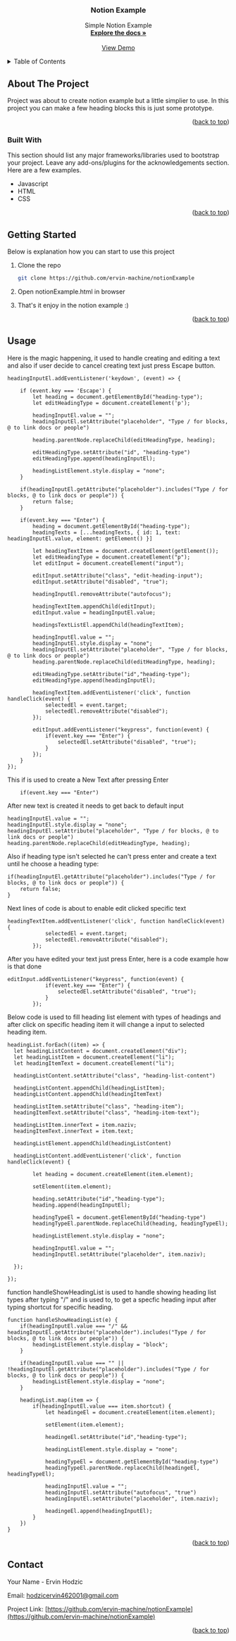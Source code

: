 
<a name="readme-top"></a>

<br />
<div align="center">
  <h3 align="center">Notion Example</h3>

  <p align="center">
    Simple Notion Example
    <br />
    <a href="https://github.com/othneildrew/Best-README-Template"><strong>Explore the docs »</strong></a>
    <br />
    <br />
    <a href="https://notion-example.herokuapp.com/">View Demo</a>
  </p>
</div>



<!-- TABLE OF CONTENTS -->
<details>
  <summary>Table of Contents</summary>
  <ol>
    <li>
      <a href="#about-the-project">About The Project</a>
      <ul>
        <li><a href="#built-with">Built With</a></li>
      </ul>
    </li>
    <li>
      <a href="#getting-started">Getting Started</a>
      <ul>
        <li><a href="#prerequisites">Prerequisites</a></li>
        <li><a href="#installation">Installation</a></li>
      </ul>
    </li>
    <li><a href="#usage">Usage</a></li>
  </ol>
</details>



<!-- ABOUT THE PROJECT -->
## About The Project


Project was about to create notion example but a little simplier to use. In this project you can make a few heading blocks this is just some prototype. 

<p align="right">(<a href="#readme-top">back to top</a>)</p>



### Built With

This section should list any major frameworks/libraries used to bootstrap your project. Leave any add-ons/plugins for the acknowledgements section. Here are a few examples.

* Javascript
* HTML
* CSS

<p align="right">(<a href="#readme-top">back to top</a>)</p>



<!-- GETTING STARTED -->
## Getting Started

Below is explanation how you can start to use this project

1. Clone the repo
   ```sh
   git clone https://github.com/ervin-machine/notionExample
   ```
2. Open notionExample.html in browser

3. That's it enjoy in the notion example :)

<p align="right">(<a href="#readme-top">back to top</a>)</p>



<!-- USAGE EXAMPLES -->
## Usage


Here is the magic happening, it used to handle creating and editing a text and also if user decide to cancel creating text just press Escape button.

```
headingInputEl.addEventListener('keydown', (event) => {

    if (event.key === 'Escape') {
        let heading = document.getElementById("heading-type");
        let editHeadingType = document.createElement('p');

        headingInputEl.value = "";
        headingInputEl.setAttribute("placeholder", "Type / for blocks, @ to link docs or people")

        heading.parentNode.replaceChild(editHeadingType, heading);

        editHeadingType.setAttribute("id", "heading-type")
        editHeadingType.append(headingInputEl);

        headingListElement.style.display = "none";
    }

    if(headingInputEl.getAttribute("placeholder").includes("Type / for blocks, @ to link docs or people")) {
        return false;
    }

    if(event.key === "Enter") {
        heading = document.getElementById("heading-type");
        headingTexts = [...headingTexts, { id: 1, text: headingInputEl.value, element: getElement() }]

        let headingTextItem = document.createElement(getElement());
        let editHeadingType = document.createElement("p");
        let editInput = document.createElement("input");

        editInput.setAttribute("class", "edit-heading-input");
        editInput.setAttribute("disabled", "true");

        headingInputEl.removeAttribute("autofocus");

        headingTextItem.appendChild(editInput); 
        editInput.value = headingInputEl.value;

        headingsTextListEl.appendChild(headingTextItem);

        headingInputEl.value = "";
        headingInputEl.style.display = "none";
        headingInputEl.setAttribute("placeholder", "Type / for blocks, @ to link docs or people")
        heading.parentNode.replaceChild(editHeadingType, heading);

        editHeadingType.setAttribute("id","heading-type");
        editHeadingType.append(headingInputEl);

        headingTextItem.addEventListener('click', function handleClick(event) {
            selectedEl = event.target;
            selectedEl.removeAttribute("disabled");
        });

        editInput.addEventListener("keypress", function(event) {
            if(event.key === "Enter") {
                selectedEl.setAttribute("disabled", "true");
            }
        });
    }
});

```

This if is used to create a New Text after pressing Enter

```
    if(event.key === "Enter")
```

After new text is created it needs to get back to default input

```
headingInputEl.value = "";
headingInputEl.style.display = "none";
headingInputEl.setAttribute("placeholder", "Type / for blocks, @ to link docs or people")
heading.parentNode.replaceChild(editHeadingType, heading);
```

Also if heading type isn't selected he can't press enter and create a text until he choose a heading type:

```
if(headingInputEl.getAttribute("placeholder").includes("Type / for blocks, @ to link docs or people")) {
    return false;
}
```

Next lines of code is about to enable edit clicked specific text

```
headingTextItem.addEventListener('click', function handleClick(event) {
            selectedEl = event.target;
            selectedEl.removeAttribute("disabled");
        });
```

After you have edited your text just press Enter, here is a code example how is that done

```
editInput.addEventListener("keypress", function(event) {
            if(event.key === "Enter") {
                selectedEl.setAttribute("disabled", "true");
            }
        });
```

Below code is used to fill heading list element with types of headings and after click on specific heading item it will change a input to selected heading item.

```
headingList.forEach((item) => {
  let headingListContent = document.createElement("div");
  let headingListItem = document.createElement("li");
  let headingItemText = document.createElement("li");

  headingListContent.setAttribute("class", "heading-list-content")

  headingListContent.appendChild(headingListItem);
  headingListContent.appendChild(headingItemText)

  headingListItem.setAttribute("class", "heading-item");
  headingItemText.setAttribute("class", "heading-item-text");

  headingListItem.innerText = item.naziv;
  headingItemText.innerText = item.text;

  headingListElement.appendChild(headingListContent)

  headingListContent.addEventListener('click', function handleClick(event) {

        let heading = document.createElement(item.element);

        setElement(item.element);

        heading.setAttribute("id","heading-type");
        heading.append(headingInputEl);
        
        headingTypeEl = document.getElementById("heading-type")
        headingTypeEl.parentNode.replaceChild(heading, headingTypeEl);

        headingListElement.style.display = "none";

        headingInputEl.value = "";
        headingInputEl.setAttribute("placeholder", item.naziv);
    
  });

});

```

function handleShowHeadingList is used to handle showing heading list types after typing "/" and is used to, to get a specfic heading input after typing shortcut for specific heading.

```
function handleShowHeadingList(e) {
    if(headingInputEl.value === "/" && headingInputEl.getAttribute("placeholder").includes("Type / for blocks, @ to link docs or people")) {
        headingListElement.style.display = "block";
    }

    if(headingInputEl.value === "" || !headingInputEl.getAttribute("placeholder").includes("Type / for blocks, @ to link docs or people")) {
        headingListElement.style.display = "none";
    }

    headingList.map(item => {
        if(headingInputEl.value === item.shortcut) {
            let headingeEl = document.createElement(item.element);

            setElement(item.element);

            headingeEl.setAttribute("id","heading-type");

            headingListElement.style.display = "none";

            headingTypeEl = document.getElementById("heading-type")
            headingTypeEl.parentNode.replaceChild(headingeEl, headingTypeEl);

            headingInputEl.value = "";
            headingInputEl.setAttribute("autofocus", "true")
            headingInputEl.setAttribute("placeholder", item.naziv);

            headingeEl.append(headingInputEl);
        }
    })
}

```

<p align="right">(<a href="#readme-top">back to top</a>)</p>


<!-- CONTACT -->
## Contact

Your Name - Ervin Hodzic

Email: hodzicervin462001@gmail.com

Project Link: [https://github.com/ervin-machine/notionExample](https://github.com/ervin-machine/notionExample)

<p align="right">(<a href="#readme-top">back to top</a>)</p>
